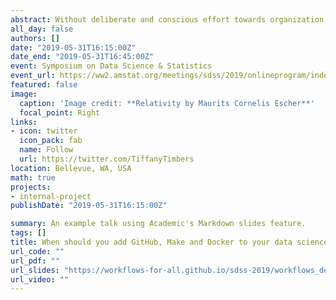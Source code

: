 ```yaml
---
abstract: Without deliberate and conscious effort towards organization, tool choice, and process, complex and large data science projects can quickly grow out-of-hand and become irreproducible. This talk will discuss when and why one should add tools such as GitHub, Make and Docker to their data science workflow to mitigate chaos and maximize transparency, reproducibility, and productivity.
all_day: false
authors: []
date: "2019-05-31T16:15:00Z"
date_end: "2019-05-31T16:45:00Z"
event: Symposium on Data Science & Statistics
event_url: https://ww2.amstat.org/meetings/sdss/2019/onlineprogram/index.cfm
featured: false
image:
  caption: 'Image credit: **Relativity by Maurits Cornelis Escher**'
  focal_point: Right
links:
- icon: twitter
  icon_pack: fab
  name: Follow
  url: https://twitter.com/TiffanyTimbers
location: Bellevue, WA, USA
math: true
projects:
- internal-project
publishDate: "2019-05-31T16:15:00Z"

summary: An example talk using Academic's Markdown slides feature.
tags: []
title: When should you add GitHub, Make and Docker to your data science workflow?
url_code: ""
url_pdf: ""
url_slides: "https://workflows-for-all.github.io/sdss-2019/workflows_democratize_complex_projects/workflows_democratize_complex_projects.html"
url_video: ""
---
```

